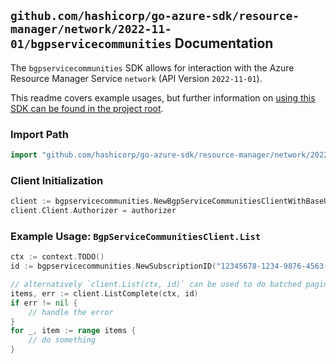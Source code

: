 
## `github.com/hashicorp/go-azure-sdk/resource-manager/network/2022-11-01/bgpservicecommunities` Documentation

The `bgpservicecommunities` SDK allows for interaction with the Azure Resource Manager Service `network` (API Version `2022-11-01`).

This readme covers example usages, but further information on [using this SDK can be found in the project root](https://github.com/hashicorp/go-azure-sdk/tree/main/docs).

### Import Path

```go
import "github.com/hashicorp/go-azure-sdk/resource-manager/network/2022-11-01/bgpservicecommunities"
```


### Client Initialization

```go
client := bgpservicecommunities.NewBgpServiceCommunitiesClientWithBaseURI("https://management.azure.com")
client.Client.Authorizer = authorizer
```


### Example Usage: `BgpServiceCommunitiesClient.List`

```go
ctx := context.TODO()
id := bgpservicecommunities.NewSubscriptionID("12345678-1234-9876-4563-123456789012")

// alternatively `client.List(ctx, id)` can be used to do batched pagination
items, err := client.ListComplete(ctx, id)
if err != nil {
	// handle the error
}
for _, item := range items {
	// do something
}
```
